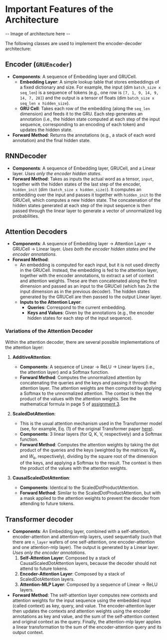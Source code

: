 # Important Features of the Architecture

-- Image of architecture here --

The following classes are used to implement the encoder-decoder architecture:

## Encoder (`GRUEncoder`)

- **Components**: A sequence of Embedding layer and GRUCell.
  - **Embedding Layer**: A simple lookup table that stores embeddings of a fixed dictionary and size. For example, the input (dim `batch_size x seq_len`) is a sequence of tokens (e.g., one row is `[7, 1, 9, 14, 9, 14, 7, 28]`) and the output is a tensor of floats (dim `batch_size x seq_len x hidden_size`).
  - **GRU Cell**: Takes each row of the embedding (along the `seq_len` dimension) and feeds it to the GRU. Each step generates an annotation (i.e., the hidden state computed at each step of the input sequence, corresponding to an encoding of each token) and updates the hidden state.
- **Forward Method**: Returns the annotations (e.g., a stack of each word annotation) and the final hidden state.

## RNNDecoder

- **Components**: A sequence of Embedding layer, GRUCell, and a Linear layer. *Uses only the encoder hidden states*.
- **Forward Method**: Takes as inputs the actual word as a tensor, `input`, together with the hidden states of the last step of the encoder, `hidden_init` (dim `(batch_size x hidden_size)`). It computes an embedding over the input and passes it together with `hidden_init` to the GRUCell, which computes a new hidden state. The concatenation of the hidden states generated at each step of the input sequence is then passed through the linear layer to generate a vector of unnormalized log probabilities.

## Attention Decoders

- **Components**: A sequence of Embedding layer -> Attention Layer -> GRUCell -> Linear layer. *Uses both the encoder hidden states and the encoder annotations*.
- **Forward Method**:
  - An embedding is computed for each input, but it is not used directly in the GRUCell. Instead, the embedding is fed to the attention layer, together with the encoder annotations, to extract a set of context and attention weights. These are then concatenated along the first dimension and passed as an input to the GRUCell (which has 2x the input dimension as in the previous decoder). The hidden states generated by the GRUCell are then passed to the output Linear layer.
  - **Inputs to the Attention Layer**:
    - **Queries**: Correspond to the current embedding.
    - **Keys and Values**: Given by the annotations (e.g., the encoder hidden states for each step of the input sequence).

### Variations of the Attention Decoder

Within the attention decoder, there are several possible implementations of the attention layer:

1. **AdditiveAttention**:
     - **Components**: A sequence of Linear -> ReLU -> Linear layers (i.e., the attention layer) and a Softmax function.
     - **Forward Method**: Computes the unnormalized attention by concatenating the queries and the keys and passing it through the attention layer. The attention weights are then computed by applying a Softmax to the unnormalized attention. The context is then the product of the values with the attention weights. See the mathematical formula in page 5 of [assignment 3](http://www.cs.toronto.edu/~rgrosse/courses/csc421_2019/assignments/assignment3.pdf).

2. **ScaledDotAttention**:
     - This is the usual attention mechanism used in the Transformer model (see, for example, Eq. (1) of the original Transformer paper [here](https://arxiv.org/pdf/1706.03762)).
     - **Components**: 3 linear layers (for Q, K, V, respectively) and a Softmax function.
     - **Forward Method**: Computes the attention weights by taking the dot product of the queries and the keys (weighted by the matrices $W_q$ and $W_k$, respectively), dividing by the square root of the dimension of the keys, and applying a Softmax to the result. The context is then the product of the values with the attention weights.

3. **CausalScaledDotAttention**:
     - **Components**: Identical to the ScaledDotProductAttention.
     - **Forward Method**: Similar to the ScaledDotProductAttention, but with a mask applied to the attention weights to prevent the decoder from attending to future tokens.

## Transformer decoder

- **Components**: An Embedding layer, combined with a self-attention, encoder-attention and attention-mlp layers, used sequentially (such that there are `n_layer` wafers of one self-attention, one encoder-attention and one attention-mlp layer). The output is generated by a Linear layer. *Uses only the encoder annotations*.
    1. **Self-Attention Layer**: Composed by a stack of CausalScaledDotAttention layers, because the decoder should not attend to future tokens.
    2. **Encoder-Attention Layer**: Composed by a stack of ScaledDotAttention layers.
    3. **Attention-MLP Layer**: Composed by a sequence of Linear -> ReLU layers.
- **Forward Method**: The self-attention layer computes new contexts and attention weights for the input sequence using the embedded input (called context) as key, query, and value. The encoder-attention layer then updates the contexts and attention weights using the encoder annotations as key and value, and the sum of the self-attention context and original context as the query. Finally, the attention-mlp layer applies a linear transformation to the sum of the encoder-attention query and its output context.
